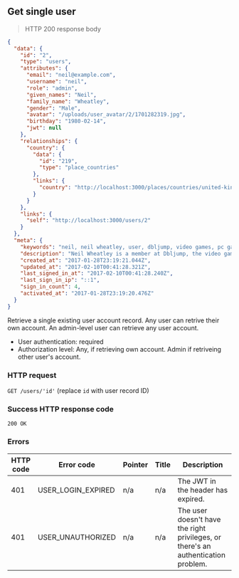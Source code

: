 ## Get single user

> HTTP 200 response body

```JSON
{
  "data": {
    "id": "2",
    "type": "users",
    "attributes": {
      "email": "neil@example.com",
      "username": "neil",
      "role": "admin",
      "given_names": "Neil",
      "family_name": "Wheatley",
      "gender": "Male",
      "avatar": "/uploads/user_avatar/2/1701282319.jpg",
      "birthday": "1980-02-14",
      "jwt": null
    },
    "relationships": {
      "country": {
        "data": {
          "id": "219",
          "type": "place_countries"
        },
        "links": {
          "country": "http://localhost:3000/places/countries/united-kingdom"
        }
      }
    },
    "links": {
      "self": "http://localhost:3000/users/2"
    }
  },
  "meta": {
    "keywords": "neil, neil wheatley, user, dbljump, video games, pc games, gaming",
    "description": "Neil Wheatley is a member at Dbljump, the video game reference.",
    "created_at": "2017-01-28T23:19:21.044Z",
    "updated_at": "2017-02-10T00:41:28.321Z",
    "last_signed_in_at": "2017-02-10T00:41:28.240Z",
    "last_sign_in_ip": "::1",
    "sign_in_count": 4,
    "activated_at": "2017-01-28T23:19:20.476Z"
  }
}
```

Retrieve a single existing user account record. Any user can retrive their own account. An admin-level user can retrieve any user account.

* User authentication: required
* Authorization level: Any, if retrieving own account. Admin if retriveing other user's account.

### HTTP request

`GET /users/'id'` (replace `id` with user record ID)

### Success HTTP response code

`200 OK`

### Errors

HTTP code | Error code | Pointer | Title | Description
--------- | ---------- | ------- | ----- | -----------
401 | USER_LOGIN_EXPIRED | n/a | n/a | The JWT in the header has expired.
401 | USER_UNAUTHORIZED | n/a | n/a | The user doesn't have the right privileges, or there's an authentication problem.
